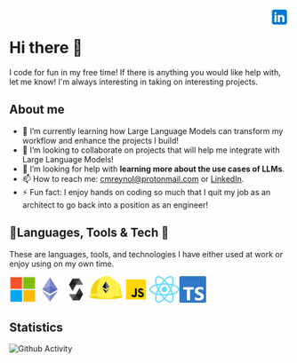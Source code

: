 <a href="https://www.linkedin.com/in/christian-reynolds-3282a39a/" rel="nofollow"> <img align="right"
            src="img/linkedin_logo.svg"
            alt="LinkedIn" height="36px" style="max-width: 100%;"> </a>
<br>


# Hi there 👋

I code for fun in my free time!  If there is anything you would like help with, let me know!  I'm always interesting in taking on interesting projects.

## About me
 
- 🌱 I’m currently learning how Large Language Models can transform my workflow and enhance the projects I build!
- 👯 I’m looking to collaborate on projects that will help me integrate with Large Language Models!
- 🤔 I’m looking for help with **learning more about the use cases of LLMs**.
- 📫 How to reach me: [cmreynol@protonmail.com](mailto:cmreynol@protonmail.com) or [LinkedIn](https://www.linkedin.com/in/christian-reynolds-3282a39a/).
- ⚡ Fun fact: I enjoy hands on coding so much that I quit my job as an architect to go back into a position as an engineer!


## 🔨Languages, Tools & Tech 👷

These are languages, tools, and technologies I have either used at work or enjoy using on my own time.

<p>
    <a href="https://dotnet.microsoft.com/" rel="nofollow"><img align="left" alt="Microsoft" height="48px"
            src="img/microsoft_logo.png"
            style="max-width: 100%;"></a>
    <a href="https://ethereum.org" rel="nofollow"> <img align="left"
            src="img/ethereum_logo.png"
            alt="Ethereum" height="48px" style="max-width: 100%;"> </a>
    <a href="https://soliditylang.org" rel="nofollow"> <img align="left"
            src="img/solidity_logo.png"
            alt="Solidity" height="48px" style="max-width: 100%;"> </a>
    <a href="https://hardhat.org/" rel="nofollow"><img align="left" alt="Hardhat" height="42px"
            src="img/hardhat_logo.svg"
            style="max-width: 100%;"></a>
    <a href="https://www.javascript.com/" rel="nofollow"> <img align="left" alt="Javascript" height="48px"
            src="img/javascript_logo.png"
            style="max-width: 100%;"> </a>
    <a href="https://reactjs.org/" rel="nofollow"><img align="left" alt="React" height="48px"
            src="img/react.svg"
            style="max-width: 100%;"></a>
    <a href="https://www.typescriptlang.org/" rel="nofollow"><img align="left" alt="TypeScript" height="48px"
            src="img/ts-logo-128.png"
            style="max-width: 100%;"></a>
</p>

<br>
<br>
<br>

## Statistics

![Github Activity](https://github-readme-stats.vercel.app/api?username=christian-reynolds&show_icons=true&count_private=true&theme=synthwave)

<!--
**christian-reynolds/christian-reynolds** is a ✨ _special_ ✨ repository because its `README.md` (this file) appears on your GitHub profile.

Here are some ideas to get you started:

- 🔭 I’m currently working on ...
- 🌱 I’m currently learning ...
- 👯 I’m looking to collaborate on ...
- 🤔 I’m looking for help with ...
- 💬 Ask me about ...
- 📫 How to reach me: ...
- 😄 Pronouns: ...
- ⚡ Fun fact: ...
-->
